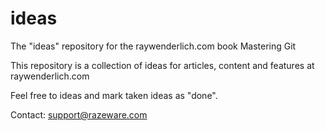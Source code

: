 # ideas
The "ideas" repository for the raywenderlich.com book Mastering Git

This repository is a collection of ideas for articles, content and features at raywenderlich.com

Feel free to ideas and mark taken ideas as "done".

Contact: support@razeware.com
